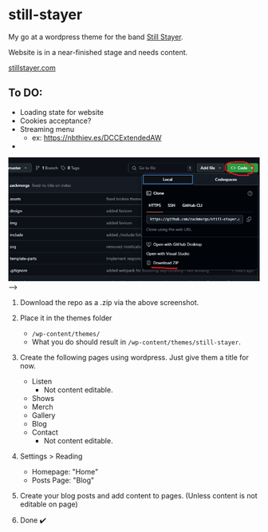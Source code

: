 # still-stayer
My go at a wordpress theme for the band [Still Stayer](https://facebook.com/stillstayer).

Website is in a near-finished stage and needs content. 

[stillstayer.com](https://stillstayer.com/)

## To DO:
- Loading state for website
- Cookies acceptance?
- Streaming menu
    - ex: https://nbthiev.es/DCCExtendedAW
- 


![Download](download-screen.png "Download Tutorial") -->

1. Download the repo as a .zip via the above screenshot.

2. Place it in the themes folder
    - `/wp-content/themes/`
    - What you do should result in `/wp-content/themes/still-stayer`.
3. Create the following pages using wordpress. Just give them a title for now. 
    - Listen
        - Not content editable.
    - Shows
    - Merch
    - Gallery
    - Blog
    - Contact
        - Not content editable.

4. Settings > Reading 
    - Homepage: "Home"
    - Posts Page: "Blog"
5. Create your blog posts and add content to pages. (Unless content is not editable on page)
6. Done ✔️

